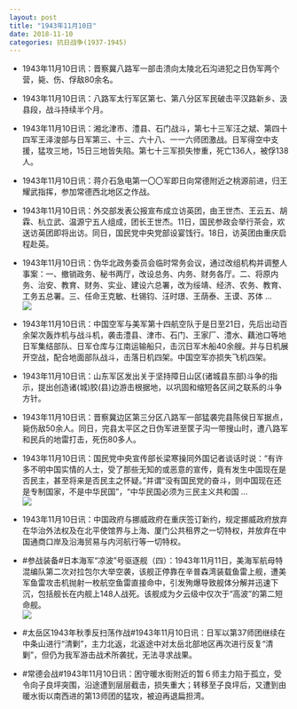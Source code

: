 ```yaml
---
layout: post
title: "1943年11月10日"
date: 2018-11-10
categories: 抗日战争(1937-1945)
---
```


<meta name="referrer" content="no-referrer" />

- 1943年11月10日讯：晋察冀八路军一部击溃向太陵北石沟进犯之日伪军两个营，毙、伤、俘敌80余名。 

- 1943年11月10日讯：八路军太行军区第七、第八分区军民破击平汉路新乡、汲县段，战斗持续半个月。 

- 1943年11月10日讯：湘北津市、澧县、石门战斗，第七十三军汪之斌、第四十四军王泽浚部与日军第三、十三、六十八、一一六师团激战。日军得空中支援，猛攻三地，15日三地皆失陷。第七十三军损失惨重，死亡136人，被俘138人。 

- 1943年11月10日讯：蒋介石急电第一〇〇军即日向常德附近之桃源前进，归王耀武指挥，参加常德西北地区之作战。 

- 1943年11月10日讯：外交部发表公报宣布成立访英团，由王世杰、王云五、胡霖、杭立武、温源宁五人组成，团长王世杰。11日，国民参政会举行茶会，欢送访英团即将出访。同日，国民党中央党部设宴饯行。18日，访英团由重庆启程赴英。 

- 1943年11月10日讯：伪华北政务委员会临时常务会议，通过改组机构并调整人事案：一、撤销政务、秘书两厅，改设总务、内务、财务各厅。二、将原内务、治安、教育、财务、实业、建设六总署，改为绥靖、经济、农务、教育、工务五总署。三、任命王克敏、杜锡钧、汪时璟、王荫泰、王谟、苏体 ... <br/><img src="https://wx2.sinaimg.cn/large/aca367d8ly1fx30ybyzscj20c80bxdfy.jpg" />

- 1943年11月10日讯：中国空军与美军第十四航空队于是日至21日，先后出动百余架次轰炸机与战斗机，袭击澧县、津市、石门、王家厂、澧水、藕池口等地日军集结部队、日军仓库与江南运输船只，击沉日军木船40余艘。并与日机展开空战，配合地面部队战斗，击落日机四架。中国空军亦损失飞机四架。 

- 1943年11月10日讯：山东军区发出关于坚持障日山区(诸城县东部)斗争的指示，提出创造诸(城)胶(县)边游击根据地，以巩固和缩短各区间之联系的斗争方针。 

- 1943年11月10日讯：晋察冀边区第三分区八路军一部猛袭完县陈侯日军据点，毙伤敌50余人。同日，完县太平区之日伪军进至筐子沟一带搜山时，遭八路军和民兵的地雷打击，死伤80多人。 

- 1943年11月10日讯：国民党中央宣传部长梁寒操同外国记者谈话时说：“有许多不明中国实情的人士，受了那些无知的或恶意的宣传，竟有发生中国现在是否民主，甚至将来是否民主之怀疑。”并谓“没有国民党的奋斗，则中国现在还是专制国家，不是中华民国”，“中华民国必须为三民主义共和国 ... <br/><img src="https://wx3.sinaimg.cn/large/aca367d8ly1fx2u0j7zhpj20c8090q2y.jpg" />

- 1943年11月10日讯：中国政府与挪威政府在重庆签订新约，规定挪威政府放弃在华治外法权及在北平使馆界与上海、厦门公共租界之一切特权，并放弃在中国通商口岸及沿海贸易与内河航行等一切特权。 

- #参战装备#日本海军“凉波”号驱逐舰（四）：1943年11月11日，美海军航母特混编队第二次对拉包尔大举空袭，该舰正停靠在辛普森湾装载鱼雷上舰，遭美军鱼雷攻击机抛射一枚航空鱼雷直接命中，引发殉爆导致舰体分解并迅速下沉，包括舰长在内舰上148人战死。该舰成为夕云级中仅次于“高波”的第二短命舰。 <br/><img src="https://wx3.sinaimg.cn/large/aca367d8ly1fx2qjut280j20xc0gjwfz.jpg" />

- #太岳区1943年秋季反扫荡作战#1943年11月10日讯：日军以第37师团继续在中条山进行“清剿”，主力北返，北返途中对太岳北部地区再次进行反复“清剿”，但仍为我军游击战术所袭扰，无法寻求战果。 

- #常德会战#1943年11月10日讯：困守暖水街附近的暂６师主力陷于孤立，受令向子良坪突围，沿途遭到层层截击，损失重大；转移至子良坪后，又遭到由暖水街以南西进的第13师团的猛攻，被迫再退扁担湾。 

